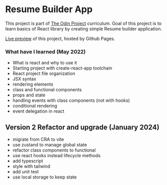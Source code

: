 # Resume Builder App

This project is part of [The Odin Project](https://www.theodinproject.com/) curriculum. Goal of this project is to learn basics of React library by creating simple Resume builder application.

[Live preview](https://mojotron.github.io/cv-application/) of this project, hosted by Github Pages.

### What have I learned (May 2022)

- What is react and why to use it
- Starting project with create-react-app toolchain
- React project file organization
- JSX syntax
- rendering elements
- class and functional components
- props and state
- handling events with class components (not with hooks)
- conditional rendering
- event delegation in react

## Version 2 Refactor and upgrade (January 2024)

- migrate from CRA to vite
- use zustand to manage global state
- refactor class components to functional
- use react hooks instead lifecycle methods
- add typescript
- style with tailwind
- add unit test
- use local storage to keep state
